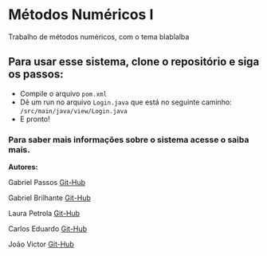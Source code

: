 # Métodos Numéricos I
Trabalho de métodos numéricos, com o tema blablalba

## Para usar esse sistema, clone o repositório e siga os passos:

- Compile o arquivo `pom.xml`
- Dê um run no arquivo `Login.java` que está no seguinte caminho: `/src/main/java/view/Login.java`
- E pronto! 

### Para saber mais informações sobre o sistema acesse o saiba mais.


**Autores:**

Gabriel Passos [Git-Hub](https://github.com/GabrielPassos25)

Gabriel Brilhante [Git-Hub](https://github.com/brilhante14) 

Laura Petrola [Git-Hub](https://github.com/petrolau)

Carlos Eduardo [Git-Hub](https://github.com/Cadusantos27)

João Victor  [Git-Hub](https://github.com/jva411)

